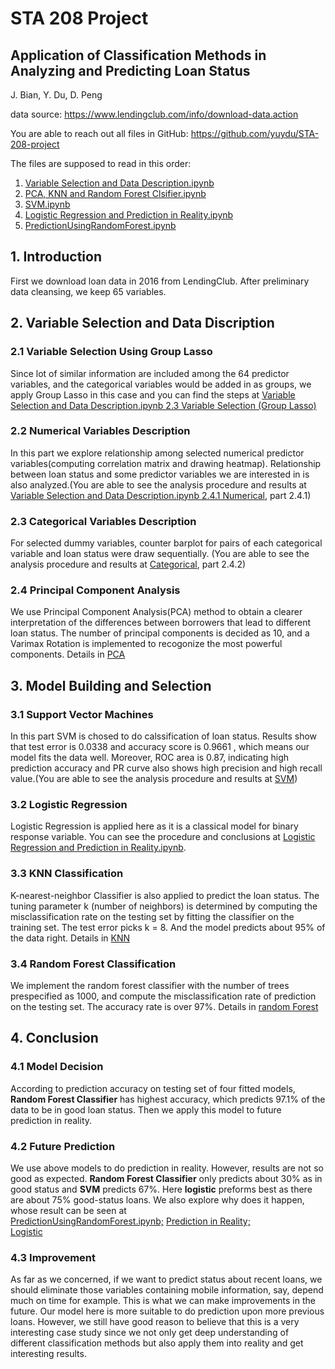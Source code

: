 # STA 208 Project

## Application of Classification Methods in Analyzing and Predicting Loan Status

J. Bian,  Y. Du,   D. Peng


data source: https://www.lendingclub.com/info/download-data.action

You are able to reach out all files in GitHub: https://github.com/yuydu/STA-208-project

The files are supposed to read in this order:   
1. [Variable Selection and Data Description.ipynb](https://github.com/yuydu/STA-208-project/blob/master/Variable%20Selection%20and%20Data%20description.ipynb)  
2. [PCA, KNN and Random Forest Clsifier.ipynb](https://github.com/yuydu/STA-208-project/blob/master/PCA%2C%20KNN%20and%20Random%20Forest%20Clsifier.ipynb)  
3. [SVM.ipynb](https://github.com/yuydu/STA-208-project/blob/master/SVM.ipynb)  
4. [Logistic Regression and Prediction in Reality.ipynb](https://github.com/yuydu/STA-208-project/blob/master/Logistic%20Regression%20and%20Prediction%20in%20Reality.ipynb)  
5. [PredictionUsingRandomForest.ipynb](https://github.com/yuydu/STA-208-project/blob/master/PredictionUsingRandomForest.ipynb)


## 1. Introduction

First we download loan data in 2016 from LendingClub. After preliminary data cleansing, we keep 65 variables.

## 2. Variable Selection and Data Discription

### 2.1 Variable Selection Using Group Lasso
Since lot of similar information are included among the 64 predictor variables, and the categorical variables would be added in as groups, we apply Group Lasso in this case and you can find the steps at [Variable Selection and Data Description.ipynb  2.3 Variable Selection (Group Lasso)](https://github.com/yuydu/STA-208-project/blob/master/Variable%20Selection%20and%20Data%20description.ipynb)

### 2.2 Numerical Variables Description
In this part we explore relationship among selected numerical predictor variables(computing correlation matrix and drawing heatmap). Relationship between loan status and some predictor variables we are interested in is also analyzed.(You are able to see the analysis procedure and results at [Variable Selection and Data Description.ipynb  2.4.1 Numerical](https://github.com/yuydu/STA-208-project/blob/master/Variable%20Selection%20and%20Data%20description.ipynb), part 2.4.1)

### 2.3 Categorical Variables Description
For  selected  dummy  variables,  counter  barplot  for  pairs  of  each  categorical  variable  and  loan  status  were draw sequentially. (You are able to see the analysis procedure and results at [Categorical](https://github.com/yuydu/STA-208-project/blob/master/Variable%20Selection%20and%20Data%20description.ipynb), part 2.4.2)

### 2.4 Principal Component Analysis
We use Principal Component Analysis(PCA) method to obtain a clearer interpretation of the differences between borrowers that lead to different loan status. The number of principal components is decided as 10, and a Varimax Rotation is implemented to recogonize the most powerful components. Details in [PCA](https://github.com/yuydu/STA-208-project/blob/master/PCA%2C%20KNN%20and%20Random%20Forest%20Clsifier.ipynb)

## 3. Model Building and Selection

### 3.1 Support Vector Machines
In this part SVM is chosed to do calssification of loan status. Results show that test error is 0.0338 and accuracy score is 0.9661 , which means our model fits the data well. Moreover, ROC area is 0.87, indicating high prediction accuracy and PR curve also shows high precision and high recall value.(You are able to see the analysis procedure and results at [SVM](https://github.com/yuydu/STA-208-project/blob/master/SVM.ipynb))


### 3.2 Logistic Regression  
Logistic Regression is applied here as it is a classical model for binary response variable. You can see the procedure and conclusions at [Logistic Regression and Prediction in Reality.ipynb](https://github.com/yuydu/STA-208-project/blob/master/Logistic%20Regression%20and%20Prediction%20in%20Reality.ipynb).

### 3.3 KNN Classification
K-nearest-neighbor Classifier is also applied to predict the loan status. The tuning parameter k (number of neighbors) is determined by computing the misclassification rate on the testing set by fitting the classifier on the training set. The test error picks k = 8. And the model predicts about 95% of the data right. Details in [KNN](https://github.com/yuydu/STA-208-project/blob/master/PCA%2C%20KNN%20and%20Random%20Forest%20Clsifier.ipynb)

### 3.4 Random Forest Classification
We implement the random forest classifier with the number of trees prespecified as 1000, and compute the misclassification rate of prediction on the testing set. The accuracy rate is over 97%. Details in [random Forest](https://github.com/yuydu/STA-208-project/blob/master/PCA%2C%20KNN%20and%20Random%20Forest%20Clsifier.ipynb)

## 4. Conclusion
### 4.1 Model Decision
According to prediction accuracy on testing set of four fitted models, __Random Forest Classifier__ has highest accuracy, which predicts 97.1% of the data to be in good loan status. Then we apply this model to future prediction in reality. 

### 4.2 Future Prediction
We use above models to do prediction in reality. However, results are not so good as expected. __Random Forest Classifier__ only predicts about 30% as in good status and __SVM__ predicts 67%. Here __logistic__ preforms best as there are about 75% good-status loans. We also explore why does it happen, whose result can be seen at  
[PredictionUsingRandomForest.ipynb;](https://github.com/yuydu/STA-208-project/blob/master/PredictionUsingRandomForest.ipynb)   [Prediction in Reality;](https://github.com/yuydu/STA-208-project/blob/master/SVM.ipynb)  
[Logistic](https://github.com/yuydu/STA-208-project/blob/master/Logistic%20Regression%20and%20Prediction%20in%20Reality.ipynb)

### 4.3 Improvement
As far as we concerned, if we want to predict status about recent loans, we should eliminate those variables containing mobile information, say, depend much on time for example. This is what we can make improvements in the future. Our model here is more suitable to do prediction upon more previous loans. However, we still have good reason to believe that this is a very interesting case study since we not only get deep understanding of different classification methods but also apply them into reality and get interesting results.

